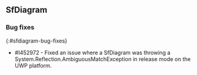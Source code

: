 ## SfDiagram

### Bug fixes
{:#sfdiagram-bug-fixes} 

* \#I452972 - Fixed an issue where a SfDiagram was throwing a System.Reflection.AmbiguousMatchException in release mode on the UWP platform.

